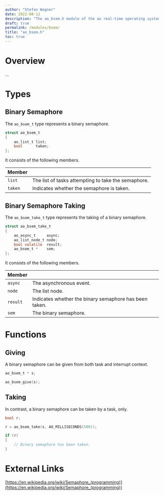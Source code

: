 ```yaml
---
author: "Stefan Wagner"
date: 2022-08-12
description: "The ao_bsem.h module of the ao real-time operating system."
draft: true
permalink: /modules/bsem/
title: "ao_bsem.h"
toc: true
---
```


# Overview

...

# Types

## Binary Semaphore

The `ao_bsem_t` type represents a binary semaphore.

```c
struct ao_bsem_t
{
    ao_list_t list;
    bool      taken;
};
```

It consists of the following members.

| Member | |
|--------|-|
| `list` | The list of tasks attempting to take the semaphore. |
| `taken` | Indicates whether the semaphore is taken. |

## Binary Semaphore Taking

The `ao_bsem_take_t` type represents the taking of a binary semaphore.

```c
struct ao_bsem_take_t
{
    ao_async_t     async;
    ao_list_node_t node;
    bool volatile  result;
    ao_bsem_t *    sem;
};
```

It consists of the following members.

| Member | |
|--------|-|
| `async` | The asynchronous event. |
| `node` | The list node. |
| `result` | Indicates whether the binary semaphore has been taken. |
| `sem` | The binary semaphore. |

# Functions

## Giving

A binary semaphore can be given from both task and interrupt context.

```c
ao_bsem_t * s;
```

```c
ao_bsem_give(s);
```

## Taking

In contrast, a binary semaphore can be taken by a task, only.

```c
bool r;
```

```c
r = ao_bsem_take(s, AO_MILLISECONDS(500));

if (r)
{
    // Binary semaphore has been taken.
}
```

# External Links

[https://en.wikipedia.org/wiki/Semaphore_(programming)](https://en.wikipedia.org/wiki/Semaphore_(programming))
